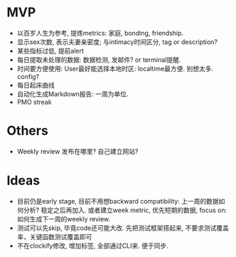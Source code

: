 
# MVP

*  以百岁人生为参考, 提炼metrics: 家庭, bonding, friendship.
*  显示sex次数, 表示夫妻亲密度; 与intimacy时间区分, tag or description?
*  某些指标过低, 提前alert
*  每日提取未处理的数据: 数据检测, 发邮件? or terminal提醒. 
*  时间要方便使用: User最好能选择本地时区: localtime最方便. 别想太多. config? 
*  每日起床曲线
*  自动化生成Markdown报告: 一周为单位.
*  PMO streak


# Others

*  Weekly review 发布在哪里? 自己建立网站? 

# Ideas

*  目前仍是early stage, 目前不用想backward compatibility: 上一周的数据如何分析? 稳定之后再加入. 或者建立week metric, 优先短期的数据, focus on: 如何生成下一周的weekly review.
*  测试可以先skip, 毕竟code还可能大改. 先把测试框架搭起来, 不要求测试覆盖率，关键函数测试覆盖即可
*  不在clockify修改, 增加标签, 全部通过CLI来. 便于同步.